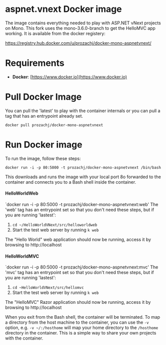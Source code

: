aspnet.vnext Docker image
=============================

The image contains everything needed to play with ASP.NET vNext projects on Mono. This fork uses the mono-3.6.0-branch to get the HelloMVC app working. It is available from the docker registery: 

https://registry.hub.docker.com/u/prozachj/docker-mono-aspnetvnext/

# Requirements

* **Docker**: [https://www.docker.io](https://www.docker.io)

# Pull Docker Image
You can pull the 'latest' to play with the container internals or you can pull a tag that has an entrypoint already set.

`docker pull prozachj/docker-mono-aspnetvnext`

# Run Docker image
To run the image, follow these steps:

`docker run -i -p 80:5000 -t prozachj/docker-mono-aspnetvnext /bin/bash`

This downloads and runs the image with your local port 8o forwarded to the container and connects you to a Bash shell inside the container.

 
#### HelloWorldWeb
`docker run -i -p 80:5000 -t prozachj/docker-mono-aspnetvnext:web'
The 'web' tag has an entrypoint set so that you don't need these steps, but if you are running 'lastest':


1. `cd ~/HelloWorldVNext/src/helloworldweb`
2. Start the test web server by running `k web`

The "Hello World" web application should now be running, access it by browsing to http://localhost

#### HelloWorldMVC 
`docker run -i -p 80:5000 -t prozachj/docker-mono-aspnetvnext:mvc'
The 'mvc' tag has an entrypoint set so that you don't need these steps, but if you are running 'lastest':


1. `cd ~HelloWorldVNext/src/hellomvc`
2. Start the test web server by running `k web`

The "HelloMVC" Razor application should now be running, access it by browsing to http://localhost

When you exit from the Bash shell, the container will be terminated.
To map a directory from the host machine to the container, you can use the `-v` option, e.g. `-v ~/:/hosthome` will map your home directory to the `/hosthome` directory in the container. This is a simple way to share your own projects with the container.



